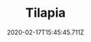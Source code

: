 ---
templateKey: blog-post
featuredpost: false
date: 2020-02-17T15:45:45.711Z
title: Tilapia
description: A primarily vegetarian fish that prefers warm water.
note: 
sellPrice: 75
featuredimage: /img/Tilapia.png
tags:
  - Beach
  - 6am – 2pm
  - Summer
  - Fall
  - Any
  - Beach Fish Bundle
---